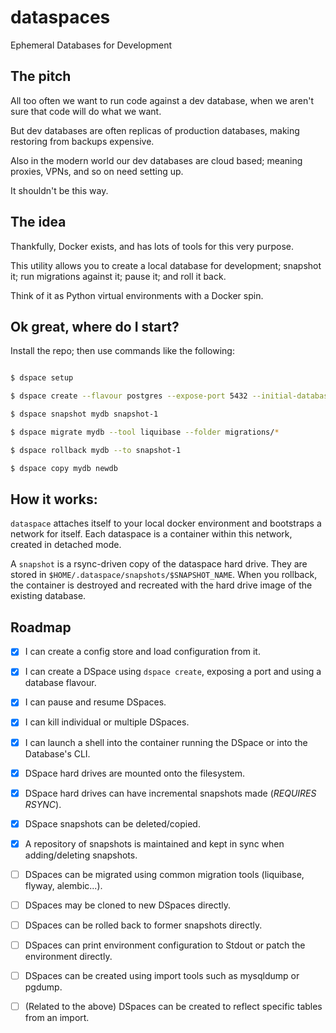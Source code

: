 # dataspaces
Ephemeral Databases for Development

## The pitch

All too often we want to run code against a dev database, when we aren't sure that code will do what we want.

But dev databases are often replicas of production databases, making restoring from backups expensive.

Also in the modern world our dev databases are cloud based; meaning proxies, VPNs, and so on need setting up.

It shouldn't be this way.

## The idea

Thankfully, Docker exists, and has lots of tools for this very purpose.

This utility allows you to create a local database for development; snapshot it; run migrations against it; pause it; and roll it back.

Think of it as Python virtual environments with a Docker spin.

## Ok great, where do I start?

Install the repo; then use commands like the following:

```bash

$ dspace setup

$ dspace create --flavour postgres --expose-port 5432 --initial-database my-db --name my-db

$ dspace snapshot mydb snapshot-1

$ dspace migrate mydb --tool liquibase --folder migrations/*

$ dspace rollback mydb --to snapshot-1

$ dspace copy mydb newdb

```

## How it works:

`dataspace` attaches itself to your local docker environment and bootstraps a network for
itself. Each dataspace is a container within this network, created in detached mode.

A `snapshot` is a rsync-driven copy of the dataspace hard drive. They are stored in
`$HOME/.dataspace/snapshots/$SNAPSHOT_NAME`. When you rollback, the container
is destroyed and recreated with the hard drive image of the existing database.

## Roadmap
- [x] I can create a config store and load configuration from it.

- [x] I can create a DSpace using `dspace create`, exposing a port and using a database flavour.

- [x] I can pause and resume DSpaces.

- [x] I can kill individual or multiple DSpaces.

- [x] I can launch a shell into the container running the DSpace or into the Database's CLI.

- [x] DSpace hard drives are mounted onto the filesystem.

- [x] DSpace hard drives can have incremental snapshots made (*REQUIRES RSYNC*).

- [x] DSpace snapshots can be deleted/copied.

- [x] A repository of snapshots is maintained and kept in sync when adding/deleting snapshots.

- [ ] DSpaces can be migrated using common migration tools (liquibase, flyway, alembic...).

- [ ] DSpaces may be cloned to new DSpaces directly.

- [ ] DSpaces can be rolled back to former snapshots directly.

- [ ] DSpaces can print environment configuration to Stdout or patch the environment directly.

- [ ] DSpaces can be created using import tools such as mysqldump or pgdump.

- [ ] (Related to the above) DSpaces can be created to reflect specific tables from an import.

